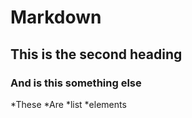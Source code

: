 # Markdown

## This is the second heading

### And is this something else

*These
*Are
*list
*elements
